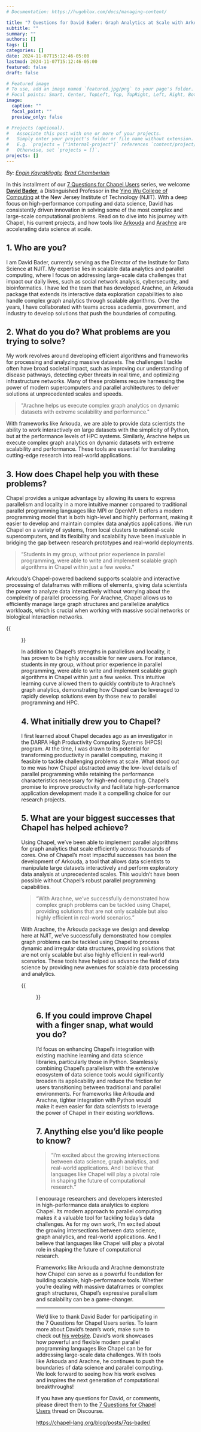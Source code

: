 ```yaml
---
# Documentation: https://hugoblox.com/docs/managing-content/

title: "7 Questions for David Bader: Graph Analytics at Scale with Arkouda and Chapel"
subtitle: ""
summary: ""
authors: []
tags: []
categories: []
date: 2024-11-07T15:12:46-05:00
lastmod: 2024-11-07T15:12:46-05:00
featured: false
draft: false

# Featured image
# To use, add an image named `featured.jpg/png` to your page's folder.
# Focal points: Smart, Center, TopLeft, Top, TopRight, Left, Right, BottomLeft, Bottom, BottomRight.
image:
  caption: ""
  focal_point: ""
  preview_only: false

# Projects (optional).
#   Associate this post with one or more of your projects.
#   Simply enter your project's folder or file name without extension.
#   E.g. `projects = ["internal-project"]` references `content/project/deep-learning/index.md`.
#   Otherwise, set `projects = []`.
projects: []
---
```

*By: [Engin Kayraklioglu](https://chapel-lang.org/blog/authors/engin-kayraklioglu), [Brad Chamberlain](https://chapel-lang.org/blog/authors/brad-chamberlain)*

In this installment of our [7 Questions for Chapel Users](https://chapel-lang.org/blog/series/7-questions-for-chapel-users/) series, we welcome **[David Bader](https://davidbader.net/)**, a Distinguished Professor in the [Ying Wu College of Computing](https://computing.njit.edu/) at the New Jersey Institute of Technology (NJIT). With a deep focus on high-performance computing and data science, David has consistently driven innovation in solving some of the most complex and large-scale computational problems. Read on to dive into his journey with Chapel, his current projects, and how tools like [Arkouda](https://arkouda-www.github.io/) and [Arachne](https://github.com/Bears-R-Us/arkouda-njit/blob/main/README.md) are accelerating data science at scale.

## 1. Who are you? ##

I am David Bader, currently serving as the Director of the Institute for Data Science at NJIT. My expertise lies in scalable data analytics and parallel computing, where I focus on addressing large-scale data challenges that impact our daily lives, such as social network analysis, cybersecurity, and bioinformatics. I have led the team that has developed Arachne, an Arkouda package that extends its interactive data exploration capabilities to also handle complex graph analytics through scalable algorithms. Over the years, I have collaborated with teams across academia, government, and industry to develop solutions that push the boundaries of computing.

## 2. What do you do? What problems are you trying to solve? ##

My work revolves around developing efficient algorithms and frameworks for processing and analyzing massive datasets. The challenges I tackle often have broad societal impact, such as improving our understanding of disease pathways, detecting cyber threats in real time, and optimizing infrastructure networks. Many of these problems require harnessing the power of modern supercomputers and parallel architectures to deliver solutions at unprecedented scales and speeds.

> "Arachne helps us execute complex graph analytics on dynamic datasets with extreme scalability and performance."

With frameworks like Arkouda, we are able to provide data scientists the ability to work interactively on large datasets with the simplicity of Python, but at the performance levels of HPC systems. Similarly, Arachne helps us execute complex graph analytics on dynamic datasets with extreme scalability and performance. These tools are essential for translating cutting-edge research into real-world applications.

## 3. How does Chapel help you with these problems? ##

Chapel provides a unique advantage by allowing its users to express parallelism and locality in a more intuitive manner compared to traditional parallel programming languages like MPI or OpenMP. It offers a modern programming model that is both high-level and highly performant, making it easier to develop and maintain complex data analytics applications. We run Chapel on a variety of systems, from local clusters to national-scale supercomputers, and its flexibility and scalability have been invaluable in bridging the gap between research prototypes and real-world deployments.

> “Students in my group, without prior experience in parallel programming, were able to write and implement scalable graph algorithms in Chapel within just a few weeks.”

Arkouda’s Chapel-powered backend supports scalable and interactive processing of dataframes with millions of elements, giving data scientists the power to analyze data interactively without worrying about the complexity of parallel processing. For Arachne, Chapel allows us to efficiently manage large graph structures and parallelize analytics workloads, which is crucial when working with massive social networks or biological interaction networks.

{{<figure src="neuro.png" caption="Two implementations of subgraph isomorphism in Arachne perform 97x better than NetworkX and DotMotif, commonly used in neuroscience workflows for motif matching in graphs.">}}

In addition to Chapel’s strengths in parallelism and locality, it has proven to be highly accessible for new users. For instance, students in my group, without prior experience in parallel programming, were able to write and implement scalable graph algorithms in Chapel within just a few weeks. This intuitive learning curve allowed them to quickly contribute to Arachne’s graph analytics, demonstrating how Chapel can be leveraged to rapidly develop solutions even by those new to parallel programming and HPC.

## 4. What initially drew you to Chapel? ##

I first learned about Chapel decades ago as an investigator in the DARPA High Productivity Computing Systems (HPCS) program. At the time, I was drawn to its potential for transforming productivity in parallel computing, making it feasible to tackle challenging problems at scale. What stood out to me was how Chapel abstracted away the low-level details of parallel programming while retaining the performance characteristics necessary for high-end computing. Chapel’s promise to improve productivity and facilitate high-performance application development made it a compelling choice for our research projects.

## 5. What are your biggest successes that Chapel has helped achieve? ##

Using Chapel, we’ve been able to implement parallel algorithms for graph analytics that scale efficiently across thousands of cores. One of Chapel’s most impactful successes has been the development of Arkouda, a tool that allows data scientists to manipulate large datasets interactively and perform exploratory data analysis at unprecedented scales. This wouldn’t have been possible without Chapel’s robust parallel programming capabilities.

> “With Arachne, we’ve successfully demonstrated how complex graph problems can be tackled using Chapel, providing solutions that are not only scalable but also highly efficient in real-world scenarios.”

With Arachne, the Arkouda package we design and develop here at NJIT, we’ve successfully demonstrated how complex graph problems can be tackled using Chapel to process dynamic and irregular data structures, providing solutions that are not only scalable but also highly efficient in real-world scenarios. These tools have helped us advance the field of data science by providing new avenues for scalable data processing and analytics.

{{<figure src="bfs.png" caption="Arachne shows strong scalability on two different types of systems for distributed-memory (multilocale) breadth-first search.">}}

## 6. If you could improve Chapel with a finger snap, what would you do? ##

I’d focus on enhancing Chapel’s integration with existing machine learning and data science libraries, particularly those in Python. Seamlessly combining Chapel’s parallelism with the extensive ecosystem of data science tools would significantly broaden its applicability and reduce the friction for users transitioning between traditional and parallel environments. For frameworks like Arkouda and Arachne, tighter integration with Python would make it even easier for data scientists to leverage the power of Chapel in their existing workflows.

## 7. Anything else you’d like people to know? ##

> “I’m excited about the growing intersections between data science, graph analytics, and real-world applications. And I believe that languages like Chapel will play a pivotal role in shaping the future of computational research.”

I encourage researchers and developers interested in high-performance data analytics to explore Chapel. Its modern approach to parallel computing makes it a valuable tool for tackling today’s data challenges. As for my own work, I’m excited about the growing intersections between data science, graph analytics, and real-world applications. And I believe that languages like Chapel will play a pivotal role in shaping the future of computational research.

Frameworks like Arkouda and Arachne demonstrate how Chapel can serve as a powerful foundation for building scalable, high-performance tools. Whether you’re dealing with massive dataframes or complex graph structures, Chapel’s expressive parallelism and scalability can be a game-changer.

---

We’d like to thank David Bader for participating in the 7 Questions for Chapel Users series. To learn more about David’s team’s work, make sure to check out [his website](https://davidbader.net/). David’s work showcases how powerful and flexible modern parallel programming languages like Chapel can be for addressing large-scale data challenges. With tools like Arkouda and Arachne, he continues to push the boundaries of data science and parallel computing. We look forward to seeing how his work evolves and inspires the next generation of computational breakthroughs!

If you have any questions for David, or comments, please direct them to the [7 Questions for Chapel Users](https://chapel.discourse.group/t/7-questions-for-chapel-users-series-questions-comments/37200) thread on Discourse.

https://chapel-lang.org/blog/posts/7qs-bader/
